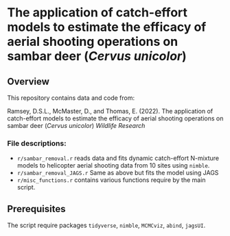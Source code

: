 The application of catch-effort models to estimate the efficacy of
aerial shooting operations on sambar deer (*Cervus unicolor*)
================

## Overview

This repository contains data and code from:

Ramsey, D.S.L., McMaster, D., and Thomas, E. (2022). The application of
catch-effort models to estimate the efficacy of aerial shooting
operations on sambar deer (*Cervus unicolor*) *Wildlife Research*

### File descriptions:

-   `r/sambar_removal.r` reads data and fits dynamic catch-effort
    N-mixture models to helicopter aerial shooting data from 10 sites
    using `nimble`.
-   `r/sambar_removal_JAGS.r` Same as above but fits the model using
    JAGS
-   `r/misc_functions.r` contains various functions require by the main
    script.

## Prerequisites

The script require packages `tidyverse`, `nimble`, `MCMCviz`, `abind`,
`jagsUI`.
